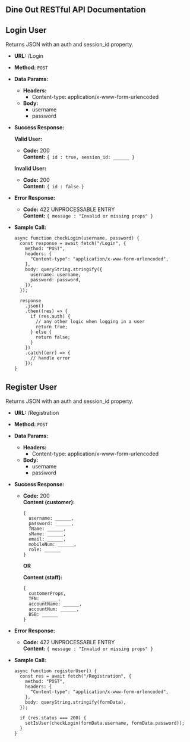 ## Dine Out RESTful API Documentation

**Login User**
----
  Returns JSON with an auth and session_id property.

* **URL:** /Login

* **Method:** `POST`

* **Data Params:**

  * **Headers:**
    * Content-type: application/x-www-form-urlencoded
  * **Body:**
    * username
    * password

* **Success Response:**
  
  **Valid User:**

  * **Code:** 200 <br />
    **Content:** `{ id : true, session_id: ______ }`
 
  **Invalid User:**
 
  * **Code:** 200 <br />
    **Content:** `{ id : false }`
 
* **Error Response:**

  * **Code:** 422 UNPROCESSABLE ENTRY <br />
    **Content:** `{ message : "Invalid or missing props" }`

* **Sample Call:**

  ```
  async function checkLogin(username, password) {
    const response = await fetch("/Login", {
      method: "POST",
      headers: {
        "Content-type": "application/x-www-form-urlencoded",
      },
      body: queryString.stringify({
        username: username,
        password: password,
      }),
    });

    response
      .json()
      .then((res) => {
        if (res.auth) {
          // any other logic when logging in a user
          return true;
        } else {
          return false;
        }
      })
      .catch((err) => {
        // handle error
      });
  }
  ```

**Register User**
----
Returns JSON with an auth and session_id property.

* **URL:** /Registration

* **Method:** `POST`

* **Data Params:**

  * **Headers:**
    * Content-type: application/x-www-form-urlencoded
  * **Body:**
    * username
    * password

* **Success Response:**

  * **Code:** 200 <br />
    **Content (customer):** 
    ```
    { 
      username: ______, 
      password: ______,
      fName: ______,
      sName: ______,
      email: ______,
      mobileNum: ______,
      role: ______
    }
    ```
    
    **OR**
    
    **Content (staff):** 
    ```
    { 
      customerProps,
      TFN: ______,
      accountName: ______,
      accountNum: ______,
      BSB: ______
    }
    ```
 
* **Error Response:**

  * **Code:** 422 UNPROCESSABLE ENTRY <br />
    **Content:** `{ message : "Invalid or missing props" }`

* **Sample Call:**

  ```
  async function registerUser() {
    const res = await fetch("/Registration", {
      method: "POST",
      headers: {
        "Content-type": "application/x-www-form-urlencoded",
      },
      body: queryString.stringify(formData),
    });

    if (res.status === 200) {
      setIsUser(checkLogin(formData.username, formData.password));
    }
  }
  ```
